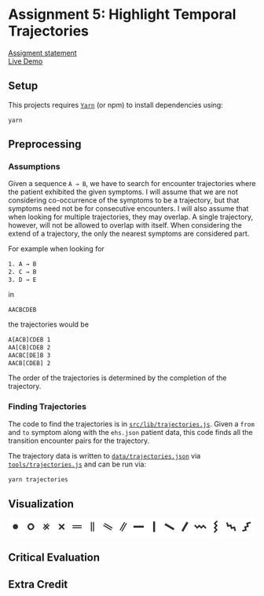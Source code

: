 # Assignment 5: Highlight Temporal Trajectories

[Assigment statement](https://sites.google.com/a/umbc.edu/datavisualization/assignments/assignment-5)  
[Live Demo](https://maiholz.org/temporal-trajectories/)

## Setup

This projects requires [`Yarn`](https://yarnpkg.com/) (or npm) to install dependencies using:

```
yarn
```

## Preprocessing

### Assumptions

Given a sequence `A → B`, we have to search for encounter trajectories where
the patient exhibited the given symptoms. I will assume that we are not
considering co-occurrence of the symptoms to be a trajectory, but that symptoms
need not be for consecutive encounters. I will also assume that when looking
for multiple trajectories, they may overlap. A single trajectory, however, will
not be allowed to overlap with itself. When considering the extend of a
trajectory, the only the nearest symptoms are considered part.

For example when looking for

```
1. A → B
2. C → B
3. D → E
```

in 

```
AACBCDEB
```

the trajectories would be

```
A[ACB]CDEB 1
AA[CB]CDEB 2
AACBC[DE]B 3
AACB[CDEB] 2  
```

The order of the trajectories is determined by the completion of the trajectory.

### Finding Trajectories

The code to find the trajectories is in
[`src/lib/trajectories.js`](src/lib/trajectories.js). Given a
`from` and `to` symptom along with the `ehs.json` patient data, this code finds
all the transition encounter pairs for the trajectory.

The trajectory data is written to
[`data/trajectories.json`](data/trajectories.json) via
[`tools/trajectories.js`](tools/trajectories.js) and can be run via:

```bash
yarn trajectories
```

## Visualization

![Symbols](symbols.png)

## Critical Evaluation

## Extra Credit

